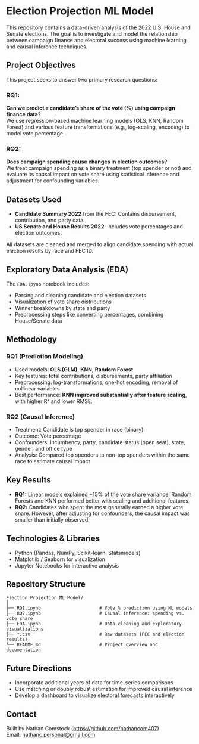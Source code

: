 
# Election Projection ML Model

This repository contains a data-driven analysis of the 2022 U.S. House and Senate elections. The goal is to investigate and model the relationship between campaign finance and electoral success using machine learning and causal inference techniques.

## Project Objectives

This project seeks to answer two primary research questions:

### **RQ1:**  
**Can we predict a candidate’s share of the vote (%) using campaign finance data?**  
We use regression-based machine learning models (OLS, KNN, Random Forest) and various feature transformations (e.g., log-scaling, encoding) to model vote percentage.

### **RQ2:**  
**Does campaign spending cause changes in election outcomes?**  
We treat campaign spending as a binary treatment (top spender or not) and evaluate its causal impact on vote share using statistical inference and adjustment for confounding variables.

## Datasets Used

- **Candidate Summary 2022** from the FEC: Contains disbursement, contribution, and party data.
- **US Senate and House Results 2022**: Includes vote percentages and election outcomes.

All datasets are cleaned and merged to align candidate spending with actual election results by race and FEC ID.

## Exploratory Data Analysis (EDA)

The `EDA.ipynb` notebook includes:
- Parsing and cleaning candidate and election datasets
- Visualization of vote share distributions
- Winner breakdowns by state and party
- Preprocessing steps like converting percentages, combining House/Senate data

## Methodology

### RQ1 (Prediction Modeling)
- Used models: **OLS (GLM)**, **KNN**, **Random Forest**
- Key features: total contributions, disbursements, party affiliation
- Preprocessing: log-transformations, one-hot encoding, removal of collinear variables
- Best performance: **KNN improved substantially after feature scaling**, with higher R² and lower RMSE.

### RQ2 (Causal Inference)
- Treatment: Candidate is top spender in race (binary)
- Outcome: Vote percentage
- Confounders: Incumbency, party, candidate status (open seat), state, gender, and office type
- Analysis: Compared top spenders to non-top spenders within the same race to estimate causal impact

## Key Results

- **RQ1:** Linear models explained ~15% of the vote share variance; Random Forests and KNN performed better with scaling and additional features.
- **RQ2:** Candidates who spent the most generally earned a higher vote share. However, after adjusting for confounders, the causal impact was smaller than initially observed.

## Technologies & Libraries

- Python (Pandas, NumPy, Scikit-learn, Statsmodels)
- Matplotlib / Seaborn for visualization
- Jupyter Notebooks for interactive analysis

## Repository Structure

```
Election Projection ML Model/
│
├── RQ1.ipynb                      # Vote % prediction using ML models
├── RQ2.ipynb                      # Causal inference: spending vs. vote share
├── EDA.ipynb                      # Data cleaning and exploratory visualizations
├── *.csv                          # Raw datasets (FEC and election results)
└── README.md                      # Project overview and documentation
```

## Future Directions

- Incorporate additional years of data for time-series comparisons
- Use matching or doubly robust estimation for improved causal inference
- Develop a dashboard to visualize electoral forecasts interactively

## Contact

Built by Nathan Comstock (https://github.com/nathancom407)  
Email: nathanc.personal@gmail.com
